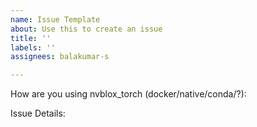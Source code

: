 ```yaml
---
name: Issue Template
about: Use this to create an issue
title: ''
labels: ''
assignees: balakumar-s

---
```


How are you using nvblox_torch (docker/native/conda/?): 

Issue Details:
